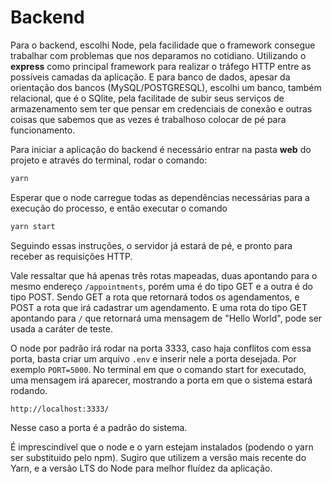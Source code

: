 # Backend

Para o backend, escolhi Node, pela facilidade que o framework consegue trabalhar com problemas que nos deparamos no cotidiano.
Utilizando o **express** como principal framework para realizar o tráfego HTTP entre as possíveis camadas da aplicação.
E para banco de dados, apesar da orientação dos bancos (MySQL/POSTGRESQL), escolhi um banco, também relacional, que é o SQlite, pela facilitade de subir seus serviços de armazenamento sem ter que pensar em credenciais de conexão e outras coisas que sabemos que as vezes é trabalhoso colocar de pé para funcionamento.

Para iniciar a aplicação do backend é necessário entrar na pasta **web** do projeto e através do terminal, rodar o comando:
```javascript
yarn
```
Esperar que o node carregue todas as dependências necessárias para a execução do processo, e então executar o comando
```javascript
yarn start
```
Seguindo essas instruções, o servidor já estará de pé, e pronto para receber as requisições HTTP.

Vale ressaltar que há apenas três rotas mapeadas, duas apontando para o mesmo endereço ```/appointments```, porém uma é do tipo GET e a outra é do tipo POST. Sendo GET a rota que retornará todos os agendamentos, e POST a rota que irá cadastrar um agendamento. E uma rota do tipo GET apontando para ```/``` que retornará uma mensagem de "Hello World", pode ser usada a caráter de teste.

O node por padrão irá rodar na porta 3333, caso haja conflitos com essa porta, basta criar um arquivo ```.env``` e inserir nele a porta desejada. Por exemplo ```PORT=5000```. No terminal em que o comando start for executado, uma mensagem irá aparecer, mostrando a porta em que o sistema estará rodando.

```
http://localhost:3333/
```
Nesse caso a porta é a padrão do sistema.

É imprescindível que o node e o yarn estejam instalados (podendo o yarn ser substituido pelo npm). Sugiro que utilizem a versão mais recente do Yarn, e a versão LTS do Node para melhor fluídez da aplicação.
